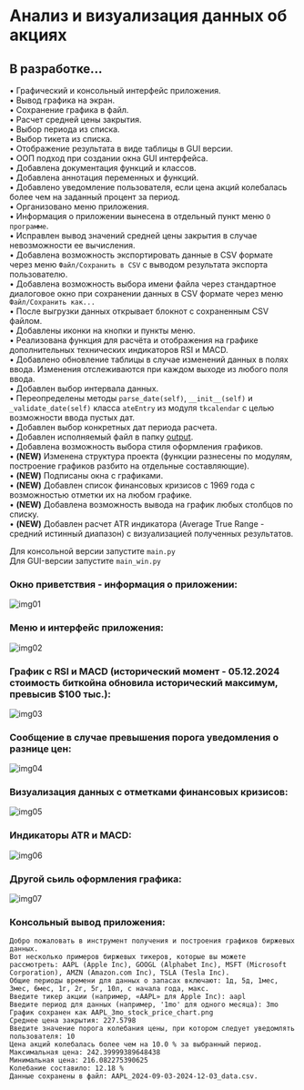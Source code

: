 # Анализ и визуализация данных об акциях
## В разработке...


• Графический и консольный интерфейс приложения.  
• Вывод графика на экран.  
• Сохранение графика в файл.  
• Расчет средней цены закрытия.  
• Выбор периода из списка.  
• Выбор тикета из списка.  
• Отображение результата в виде таблицы в GUI версии.  
• ООП подход при создании окна GUI интерфейса.  
• Добавлена документация функций и классов.  
• Добавлена аннотация переменных и функций.  
• Добавлено уведомление пользователя, если цена акций колебалась более чем на заданный процент за период.  
• Организовано меню приложения.  
• Информация о приложении вынесена в отдельный пункт меню `О программе`.  
• Исправлен вывод значений средней цены закрытия в случае невозможности ее вычисления.  
• Добавлена возможность экспортировать данные в CSV формате через меню `Файл/Сохранить в CSV` с выводом результата экспорта пользователю.  
• Добавлена возможность выбора имени файла через стандартное диалоговое окно при сохранении данных в CSV формате через меню `Файл/Сохранить как...`  
• После выгрузки данных открывает блокнот с сохраненным CSV файлом.  
• Добавлены иконки на кнопки и пункты меню.  
• Реализована функция для расчёта и отображения на графике дополнительных технических индикаторов RSI и MACD.  
• Добавлено обновление таблицы в случае изменений данных в полях ввода. Изменения отслеживаются при каждом выходе из любого поля ввода.  
• Добавлен выбор интервала данных.  
• Переопределены методы `parse_date(self)`, `__init__(self)` и `_validate_date(self)` класса `ateEntry` из модуля `tkcalendar` с целью возможности ввода пустых дат.  
• Добавлен выбор конкретных дат периода расчета.  
• Добавлен исполняемый файл в папку [output](https://github.com/Topotun77/stock_data_analysis/tree/master/output).  
• Добавлена возможность выбора стиля оформления графиков.  
• **(NEW)** Изменена структура проекта (функции разнесены по модулям, построение графиков разбито на отдельные составляющие).  
• **(NEW)** Подписаны окна с графиками.  
• **(NEW)** Добавлен список финансовых кризисов с 1969 года с возможностью отметки их на любом графике.  
• **(NEW)** Добавлена возможность вывода на график любых столбцов по списку.  
• **(NEW)** Добавлен расчет ATR индикатора (Average True Range - средний истинный диапазон) с визуализацией полученных результатов.  

Для консольной версии запустите `main.py`  
Для GUI-версии запустите `main_win.py`  

### Окно приветствия - информация о приложении:
![img01](https://github.com/Topotun77/stock_data_analysis/blob/master/ScreenShots/n001.jpg?raw=true)
### Меню и интерфейс приложения:
![img02](https://github.com/Topotun77/stock_data_analysis/blob/master/ScreenShots/n005.jpg?raw=true)
### График с RSI и MACD (исторический момент - 05.12.2024 стоимость биткойна обновила исторический максимум, превысив $100 тыс.):
![img03](https://github.com/Topotun77/stock_data_analysis/blob/master/ScreenShots/n006.jpg?raw=true)
### Сообщение в случае превышения порога уведомления о разнице цен:
![img04](https://github.com/Topotun77/stock_data_analysis/blob/master/ScreenShots/n004.jpg?raw=true)
### Визуализация данных с отметками финансовых кризисов:
![img05](https://github.com/Topotun77/stock_data_analysis/blob/master/ScreenShots/n007.jpg?raw=true)
### Индикаторы ATR и MACD:
![img06](https://github.com/Topotun77/stock_data_analysis/blob/master/ScreenShots/n008.jpg?raw=true)
### Другой сьиль оформления графика:
![img07](https://github.com/Topotun77/stock_data_analysis/blob/master/ScreenShots/n009.jpg?raw=true)

### Консольный вывод приложения:
```
Добро пожаловать в инструмент получения и построения графиков биржевых данных.
Вот несколько примеров биржевых тикеров, которые вы можете рассмотреть: AAPL (Apple Inc), GOOGL (Alphabet Inc), MSFT (Microsoft Corporation), AMZN (Amazon.com Inc), TSLA (Tesla Inc).
Общие периоды времени для данных о запасах включают: 1д, 5д, 1мес, 3мес, 6мес, 1г, 2г, 5г, 10л, с начала года, макс.
Введите тикер акции (например, «AAPL» для Apple Inc): aapl
Введите период для данных (например, '1mo' для одного месяца): 3mo
График сохранен как AAPL_3mo_stock_price_chart.png
Среднее цена закрытия: 227.5798
Введите значение порога колебания цены, при котором следует уведомлять пользователя: 10
Цена акций колебалась более чем на 10.0 % за выбранный период.
Максимальная цена: 242.39999389648438
Минимальная цена: 216.082275390625
Колебание составило: 12.18 %
Данные сохранены в файл: AAPL_2024-09-03-2024-12-03_data.csv.
```